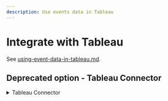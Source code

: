 ```yaml
---
description: Use events data in Tableau
---
```


# Integrate with Tableau

See [using-event-data-in-tableau.md](../../getting-started/tutorials-by-use-case/using-event-data-in-tableau.md "mention").

## Deprecated option - Tableau Connector

<details>

<summary>Tableau Connector</summary>

* [Log in](https://control.predicthq.com/) to your PredictHQ account or [sign up](https://signup.predicthq.com/) for a trial if you haven't got an account yet.
* In the [API Clients](https://control.predicthq.com/clients) part of Control Center, create a new API Client. Save the Client Secret somewhere as you won't be able to see it again within Control Center. Then click "Create an access token". Select the scopes "Account", "Events" and "Places".
* Open Tableau and select "Web Data Connector". Then in the pop up box enter the URL:

```
https://tableau-connector.predicthq.com
```

* Click on "Begin" and enter the Access Token you generated.
* Choose the filters and parameters that you wish to explore. Refer to the [Search Events documentation](../../api/events/search-events.md) for a full list of fields and parameters.
* Click "Get data" to import events into Tableau.

</details>

